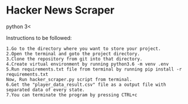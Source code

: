 # Hacker News Scraper
python 3<

Instructions to be followed:

    1.Go to the directory where you want to store your project.
    2.Open the terminal and goto the project directory.
    3.Clone the repository from git into that directory.
    4.Create virtual environment by running python3.6 -m venv .env
    5.Run requirements.txt file from terminal by running pip install -r requirements.txt
    Now, Run hacker_scraper.py script from terminal.
    6.Get the "player_data_result.csv" file as a output file with separated data of every state.
    7.You can terminate the program by pressing CTRL+c
